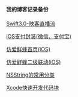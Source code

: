 #### 我的博客记录备份



[Swift3.0-映客直播流](https://github.com/JingJing-Lin/Blog/blob/master/Blog/Swift3.0-映客直播流.md)

[iOS支付封装(微信、支付宝)](https://github.com/JingJing-Lin/Blog/blob/master/Blog/iOS支付封装(微信、支付宝).md)

[仿爱鲜蜂首页(iOS)](https://github.com/JingJing-Lin/Blog/blob/master/Blog/仿爱鲜蜂首页(iOS).md)

[仿爱鲜蜂二级联动(iOS)](https://github.com/JingJing-Lin/Blog/blob/master/Blog/仿爱鲜蜂二级联动(iOS).md)   

[NSString的常用分类](https://github.com/JingJing-Lin/Blog/blob/master/Blog/NSString的常用分类.md)

[Xcode快速开发代码块](https://github.com/JingJing-Lin/Blog/blob/master/Blog/Xcode快速开发代码块.md)

